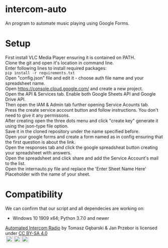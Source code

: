 # intercom-auto
An program to automate music playing using Google Forms.
# Setup
First install VLC Media Player ensuring it is contained on PATH.<br/>
Clone the git and open it's location in command line.<br/>
Enter following lines to install required packages:<br/>
`pip install -r requirements.txt`<br/>
Open "config.json" file and edit it - choose auth file name and your spreadsheet name.<br/>
Open https://console.cloud.google.com/ and create a new project.<br/>
Open the API & Services tab. Enable both Google Sheets API and Google Drive API.<br/>
Then open the IAM & Admin tab further opening Service Acounts tab.<br/>
Press the create service account button and follow instructions. You don't need to give it any permissons.<br/>
After creating open the three dots menu and click "create key" generate it using the json-type file option.<br/>
Save it in the cloned repository under the name specified before.<br/>
Open your google forms and create a form named as in config ensuring that the first question is about the link.<br/>
Open the responses tab and click the google spreadsheat button creating your spreadsheet with answers.<br/>
Open the spreadsheet and click share and add the Service Account's mail to the list.<br/>
Open the internauto.py file and replace the 'Enter Sheet Name Here' Placeholder with the name of your sheet.<br/>
# Compatibility
We can confirm that our script and all dependecies are working on:
- Windows 10 1909 x64; Python 3.7.0 and newer
<p xmlns:dct="http://purl.org/dc/terms/" xmlns:cc="http://creativecommons.org/ns#" class="license-text"><a rel="cc:attributionURL" property="dct:title" href="github.com/Tech-TTGames/intercom-auto">Automated Intercom Radio</a> by <span property="cc:attributionName">Tomasz Gębarski & Jan Przebor</span> is licensed under <a rel="license" href="https://creativecommons.org/licenses/by-sa/4.0">CC BY-SA 4.0<br/><img style="height:22px!important;margin-left:3px;vertical-align:text-bottom;" src="https://mirrors.creativecommons.org/presskit/icons/cc.svg?ref=chooser-v1" /><img style="height:22px!important;margin-left:3px;vertical-align:text-bottom;" src="https://mirrors.creativecommons.org/presskit/icons/by.svg?ref=chooser-v1" /><img style="height:22px!important;margin-left:3px;vertical-align:text-bottom;" src="https://mirrors.creativecommons.org/presskit/icons/sa.svg?ref=chooser-v1" /></a></p>
